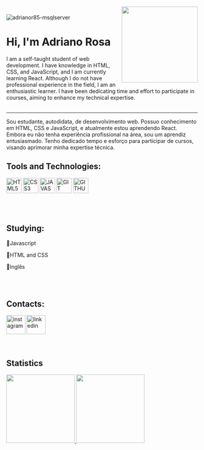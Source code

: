 <img align="center" alt="adrianor85-msqlserver"  src="https://komarev.com/ghpvc/?username=adrianor85&style=flat-square">
<img align="right" width="200px" style="margin-top: -20px" src="https://i.ibb.co/7Kkwy2v/my-Cartoon-removebg-preview.png">

# Hi, I'm Adriano Rosa
I am a self-taught student of web development. I have knowledge in HTML, CSS, and JavaScript, and I am currently learning React. Although I do not have professional experience in the field, I am an enthusiastic learner. I have been dedicating time and effort to participate in courses, aiming to enhance my technical expertise.
<br>
<br>

<hr>
 Sou estudante, autodidata, de desenvolvimento web. Possuo conhecimento em HTML, CSS e JavaScript, e atualmente estou aprendendo React. Embora eu não tenha experiência profissional na área, sou um aprendiz entusiasmado. Tenho dedicado tempo e esforço para participar de cursos, visando aprimorar minha expertise técnica.
                  
##  Tools and Technologies:
<img width="40px" src="https://cdn.jsdelivr.net/gh/devicons/devicon/icons/html5/html5-original-wordmark.svg" title = "HTML5"/></code>
<img width="40px" src="https://cdn.jsdelivr.net/gh/devicons/devicon/icons/css3/css3-original-wordmark.svg" title = "CSS3"/></code>
<img width="40px" src="https://cdn.jsdelivr.net/gh/devicons/devicon/icons/javascript/javascript-original.svg" title = "JAVASCRIPT"/></code>
<img width="40px" src="https://cdn.jsdelivr.net/gh/devicons/devicon/icons/git/git-original.svg" title = "GIT"/></code>
<img width="40px" src="https://cdn.jsdelivr.net/gh/devicons/devicon/icons/github/github-original.svg" title = "GITHUB"/></code>

<br>
<br>

## Studying:
<div display="inline-block">
  <div>
  <p align="left">🔸Javascript
  <p align="left">🔸HTML and CSS
  <p align="left">🔸Inglês
  <div>
<br>
<br>
  
 ## Contacts:
 <div display="inline-block"> 
  <a href="https://www.instagram.com/adriano.rosa85/">
    <img align="left" width="50x" src="https://i.ibb.co/G7HMptV/instagram.png" alt="instagram" style="vertical-align:top;">
  </a> 
  <a href="https://www.linkedin.com/in/adriano-rosa-741979182/">
    <img width="50x" src="https://i.ibb.co/nc27BHD/linkedin.png" alt="linkedin" style="vertical-align:top;">
  </a>
</div>
 
 <br>
<br>

## Statistics
<div>
<a href="https://github.com/adrianor85">
<img height="180em" src="https://github-readme-stats.vercel.app/api/top-langs/?username=adrianor85&layout=compact&langs_count=7&theme=dracula"/>
<img height="180em" src="https://github-readme-stats.vercel.app/api?username=adrianor85&show_icons=true&theme=dracula&include_all_commits=true&count_private=true"/>
</div>
